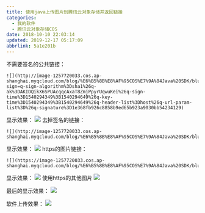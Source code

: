 ```yaml
---
title: 使用java上传图片到腾讯云对象存储并返回链接
categories: 
  - 我的软件
  - 腾讯云对象存储COS
date: 2018-10-10 22:03:14
updated: 2019-12-17 05:17:09
abbrlink: 5a1e201b
---
```

<div id='my_toc'></div>
<style>.header_1{margin-left: 1em;}.header_2{margin-left: 2em;}.header_3{margin-left: 3em;}.header_4{margin-left: 4em;}.header_5{margin-left: 5em;}.header_6{margin-left: 6em;}</style>
<!--more-->
<script>if (navigator.platform.search('arm')==-1){document.getElementById('my_toc').style.display = 'none';}var e,p = document.getElementsByTagName('p');while (p.length>0) {e = p[0];e.parentElement.removeChild(e);}</script>

<!--end-->
不需要签名的公共链接：
```
![](http://image-1257720033.cos.ap-shanghai.myqcloud.com/blog/%E6%B5%8B%E8%AF%95COS%E7%9A%84Java%20SDK/blue.jpg?sign=q-sign-algorithm%3Dsha1%26q-ak%3DAKIDQikX6SPUAcqqcAxaT8ZmjPpyrUqwuKei%26q-sign-time%3D1540294349%3B1540294649%26q-key-time%3D1540294349%3B1540294649%26q-header-list%3Dhost%26q-url-param-list%3D%26q-signature%3D1e368fb926c8858b9ed65b923a9030bb54234129)
```
显示效果：
![](http://image-1257720033.cos.ap-shanghai.myqcloud.com/blog/%E6%B5%8B%E8%AF%95COS%E7%9A%84Java%20SDK/blue.jpg?sign=q-sign-algorithm%3Dsha1%26q-ak%3DAKIDQikX6SPUAcqqcAxaT8ZmjPpyrUqwuKei%26q-sign-time%3D1540294349%3B1540294649%26q-key-time%3D1540294349%3B1540294649%26q-header-list%3Dhost%26q-url-param-list%3D%26q-signature%3D1e368fb926c8858b9ed65b923a9030bb54234129)
去掉签名的链接：
```
![](http://image-1257720033.cos.ap-shanghai.myqcloud.com/blog/%E6%B5%8B%E8%AF%95COS%E7%9A%84Java%20SDK/blue.jpg
```
显示效果：
![](http://image-1257720033.cos.ap-shanghai.myqcloud.com/blog/%E6%B5%8B%E8%AF%95COS%E7%9A%84Java%20SDK/blue.jpg)
https的图片链接：
```
![](https://image-1257720033.cos.ap-shanghai.myqcloud.com/blog/%E6%B5%8B%E8%AF%95COS%E7%9A%84Java%20SDK/blue.jpg)
```
显示效果：
![](https://image-1257720033.cos.ap-shanghai.myqcloud.com/blog/%E6%B5%8B%E8%AF%95COS%E7%9A%84Java%20SDK/blue.jpg)
使用https的其他图片
![](https://image-1257720033.cos.ap-shanghai.myqcloud.com/blog/%E6%B5%8B%E8%AF%95COS%E7%9A%84Java%20SDK/blue.jpg)


最后的显示效果：
![](http://image-1257720033.cos.ap-shanghai.myqcloud.com/blog/%E6%B5%8B%E8%AF%95COS%E7%9A%84Java%20SDK/blue.jpg)

软件上传效果：
![](https://image-1257720033.cos.ap-shanghai.myqcloud.com/blog/%E6%B5%8B%E8%AF%95COS%E7%9A%84Java%20SDK/%E6%B5%8B%E8%AF%95%E4%BB%A3%E7%A0%81%E4%B8%8A%E4%BC%A0/%E6%88%91%E5%B0%86%E4%BC%9A%E4%B8%8A%E4%BC%A0%E5%88%B0%E8%85%BE%E8%AE%AF%E4%BA%91.png)
